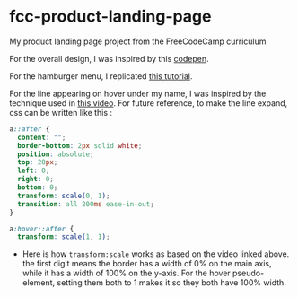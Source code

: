 # fcc-product-landing-page
My product landing page project from the FreeCodeCamp curriculum

For the overall design, I was inspired by this [codepen](https://codepen.io/Fizrook/full/NWqbgZL).

For the hamburger menu, I replicated [this tutorial](https://code-boxx.com/simple-responsive-pure-css-hamburger-menu/).

For the line appearing on hover under my name, I was inspired by the technique used in [this video](https://www.youtube.com/watch?v=djbtPnNmc0I). For future reference, to make the line expand, css can be written like this : 
```css
a::after {
  content: "";
  border-bottom: 2px solid white;
  position: absolute;
  top: 20px;
  left: 0;
  right: 0;
  bottom: 0;
  transform: scale(0, 1);
  transition: all 200ms ease-in-out;
}

a:hover::after {
  transform: scale(1, 1);
```

- Here is how `transform:scale` works as based on the video linked above. the first digit means the border has a width of 0% on the main axis, while it has a width of 100% on the y-axis. For the hover pseudo-element, setting them both to 1 makes it so they both have 100% width.
